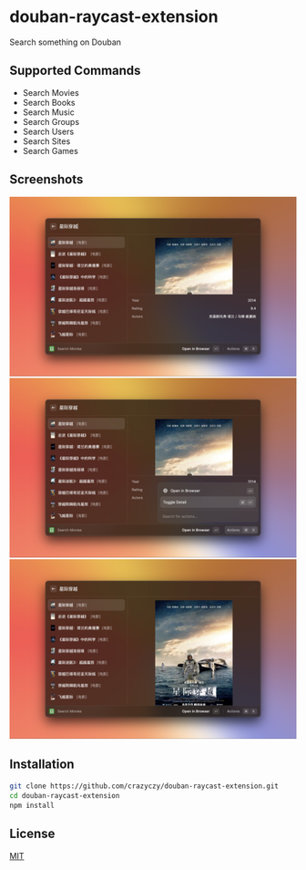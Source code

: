 # douban-raycast-extension

Search something on Douban

## Supported Commands

- Search Movies
- Search Books
- Search Music
- Search Groups
- Search Users
- Search Sites
- Search Games

## Screenshots

![douban-1](./metadata/douban-1.png)
![douban-2](./metadata/douban-2.png)
![douban-3](./metadata/douban-3.png)

## Installation

```sh
git clone https://github.com/crazyczy/douban-raycast-extension.git
cd douban-raycast-extension
npm install
```

## License

[MIT](./LICENSE)
